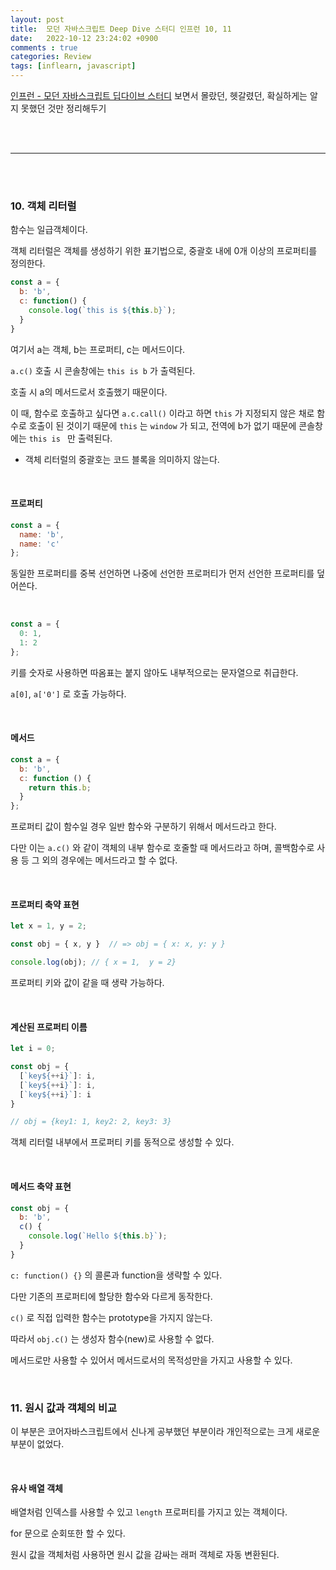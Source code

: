 ```yaml
---
layout: post
title:  모던 자바스크립트 Deep Dive 스터디 인프런 10, 11
date:   2022-10-12 23:24:02 +0900
comments : true
categories: Review
tags: [inflearn, javascript]
---
```


[인프런 - 모던 자바스크립트 딥다이브 스터디](https://www.inflearn.com/course/%EB%AA%A8%EB%8D%98-%EC%9E%90%EB%B0%94%EC%8A%A4%ED%81%AC%EB%A6%BD%ED%8A%B8-%EB%94%A5%EB%8B%A4%EC%9D%B4%EB%B8%8C) 보면서 몰랐던, 헷갈렸던, 확실하게는 알지 못했던 것만 정리해두기

<br><br>
<hr>
<br><br>

### 10. 객체 리터럴

함수는 일급객체이다. 

객체 리터럴은 객체를 생성하기 위한 표기법으로, 중괄호 내에 0개 이상의 프로퍼티를 정의한다.

```javascript
const a = {
  b: 'b',
  c: function() {
    console.log(`this is ${this.b}`);
  }
}
```

여기서 a는 객체, b는 프로퍼티, c는 메서드이다.

`a.c()` 호출 시 콘솔창에는 `this is b` 가 출력된다.

호출 시 a의 메서드로서 호출했기 때문이다.

이 때, 함수로 호출하고 싶다면 `a.c.call()` 이라고 하면 `this` 가 지정되지 않은 채로 함수로 호출이 된 것이기 때문에 `this` 는 `window` 가 되고, 전역에 b가 없기 때문에 콘솔창에는 `this is ` 만 출력된다.

- 객체 리터럴의 중괄호는 코드 블록을 의미하지 않는다.

<br>


#### 프로퍼티

```javascript
const a = {
  name: 'b',
  name: 'c'
};
```

동일한 프로퍼티를 중복 선언하면 나중에 선언한 프로퍼티가 먼저 선언한 프로퍼티를 덮어쓴다.

<br>

```javascript
const a = {
  0: 1,
  1: 2
};
```

키를 숫자로 사용하면 따옴표는 붙지 않아도 내부적으로는 문자열으로 취급한다.

`a[0]`, `a['0']` 로 호출 가능하다.

<br>

#### 메서드

```javascript
const a = {
  b: 'b',
  c: function () {
    return this.b;
  }
};
```

프로퍼티 값이 함수일 경우 일반 함수와 구분하기 위해서 메서드라고 한다.

다만 이는 `a.c()` 와 같이 객체의 내부 함수로 호줄할 때 메서드라고 하며, 콜백함수로 사용 등 그 외의 경우에는 메서드라고 할 수 없다.

<br>

#### 프로퍼티 축약 표현

```javascript
let x = 1, y = 2;

const obj = { x, y }  // => obj = { x: x, y: y }

console.log(obj); // { x = 1,  y = 2}
```

프로퍼티 키와 값이 같을 때 생략 가능하다.

<br>

#### 계산된 프로퍼티 이름

```javascript
let i = 0;

const obj = {
  [`key${++i}`]: i,
  [`key${++i}`]: i,
  [`key${++i}`]: i
}

// obj = {key1: 1, key2: 2, key3: 3}
```

객체 리터럴 내부에서 프로퍼티 키를 동적으로 생성할 수 있다.

<br>

#### 메서드 축약 표현

```javascript
const obj = {
  b: 'b',
  c() {
    console.log(`Hello ${this.b}`);
  }
}
```

`c: function() {}` 의 콜론과 function을 생략할 수 있다.

다만 기존의 프로퍼티에 할당한 함수와 다르게 동작한다.

`c()` 로 직접 입력한 함수는 prototype을 가지지 않는다.

따라서 `obj.c()` 는 생성자 함수(new)로 사용할 수 없다.

메서드로만 사용할 수 있어서 메서드로서의 목적성만을 가지고 사용할 수 있다.

<br>

### 11. 원시 값과 객체의 비교

이 부분은 코어자바스크립트에서 신나게 공부했던 부분이라 개인적으로는 크게 새로운 부분이 없었다.

<br>

#### 유사 배열 객체

배열처럼 인덱스를 사용할 수 있고 `length` 프로퍼티를 가지고 있는 객체이다.

for 문으로 순회또한 할 수 있다.

원시 값을 객체처럼 사용하면 원시 값을 감싸는 래퍼 객체로 자동 변환된다.

<br>

